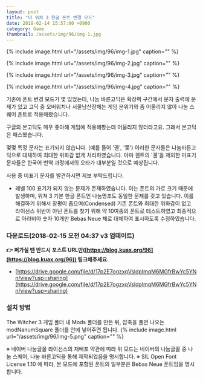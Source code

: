 ```yaml
---
layout: post
title: "더 위쳐 3 한글 폰트 변경 모드"
date: 2018-02-14 15:57:00 +0900
category: Game
thumbnail: /assets/img/96/img-1.jpg
---
```



{% include image.html url="/assets/img/96/img-1.jpg" caption="" %}

{% include image.html url="/assets/img/96/img-2.jpg" caption="" %}

{% include image.html url="/assets/img/96/img-3.jpg" caption="" %}

{% include image.html url="/assets/img/96/img-4.jpg" caption="" %}

기존에 폰트 변경 모드가 몇 있었는데, 나눔 바른고딕은 확장팩 구간에서 문자 출력에 문제가 있고 고딕 중 오버워치나 서울남산장체는 게임 분위기와 좀 어울리지 않아 나눔 스퀘어 폰트로 적용해봤습니다.

구글의 본고딕도 매우 좋아해 게임에 적용해봤는데 어울리지 않더라고요. 그래서 본고딕은 패스했습니다.

몇몇 특정 문자는 표기되지 않습니다. (예를 들어 '궨', '쫒') 이러한 문자들은 나눔바른고딕으로 대체하여 최대한 위화감 없게 처리하였습니다. 아마 궨트의 '궨'을 제외한 미표기 문자들은 한국어 번역 과정에서의 오타가 대부분일 것으로 예상됩니다.

사용 중 미표기 문자를 발견하시면 제보 부탁드립니다.

- 레벨 100 표기가 되지 않는 문제가 존재하였습니다. 이는 폰트의 가로 크기 때문에 발생하며, 위쳐 3 기본 한글 폰트인 나눔명조도 동일한 문제를 갖고 있습니다. 이를 해결하기 위해서 장평이 좁으며(Condensed) 기존 폰트와 최대한 위화감이 없고 라이선스 위반이 아닌 폰트를 찾기 위해 약 10여종의 폰트로 테스트하였고 최종적으로 아라비아 숫자 10개만 Bebas Neue 체로 대체하여 표시하도록 수정하였습니다.

### 다운로드(2018-02-15 오전 04:37 v3 업데이트)
**👉 퍼가실 땐 반드시 포스트 URL만([https://blog.kuax.org/96](https://blog.kuax.org/96)) 링크해주세요.**
- [https://drive.google.com/file/d/17p2E7ogzxqVsldpImqM6MGfrBwYc5YNn/view?usp=sharing](https://drive.google.com/file/d/17p2E7ogzxqVsldpImqM6MGfrBwYc5YNn/view?usp=sharing)

### 설치 방법
The Witcher 3 게임 폴더 내 Mods 폴더를 만든 뒤, 압축을 풀면 나오는 modNanumSquare 폴더를 안에 넣어주면 됩니다.
{% include image.html url="/assets/img/96/img-5.png" caption="" %}

※ 네이버 나눔글꼴 라이선스의 재배포 약관에 따라 위 모드는 네이버의 나눔글꼴 중 나눔 스퀘어, 나눔 바른고딕을 통해 제작되었음을 명시합니다.
※ SIL Open Font License 1.10 에 따라, 본 모드에 포함된 폰트의 일부분은 Bebas Neue 폰트임을 명시합니다.